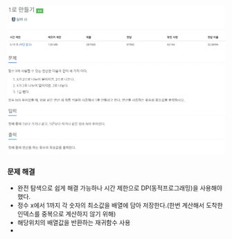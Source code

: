 ![img.png](../_image/1로만들기.png)
### 문제 해결
- 완전 탐색으로 쉽게 해결 가능하나 시간 제한으로 DP(동적프로그래밍)을 사용해야했다. 
- 정수 x에서 1까지 각 숫자의 최소값을 배열에 담아 저장한다.(한번 계산해서 도착한 인덱스를 중복으로 계산하지 않기 위해)
- 해당위치의 배열값을 반환하는 재귀함수 사용
- 
